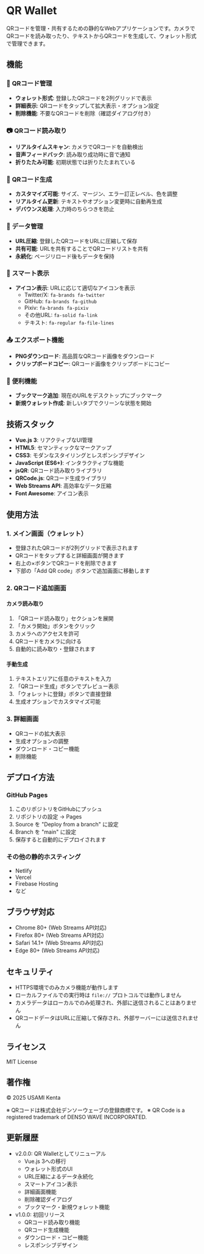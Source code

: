 # QR Wallet

QRコードを管理・共有するための静的なWebアプリケーションです。カメラでQRコードを読み取ったり、テキストからQRコードを生成して、ウォレット形式で管理できます。

## 機能

### 📱 **QRコード管理**
- **ウォレット形式**: 登録したQRコードを2列グリッドで表示
- **詳細表示**: QRコードをタップして拡大表示・オプション設定
- **削除機能**: 不要なQRコードを削除（確認ダイアログ付き）

### 📷 **QRコード読み取り**
- **リアルタイムスキャン**: カメラでQRコードを自動検出
- **音声フィードバック**: 読み取り成功時に音で通知
- **折りたたみ可能**: 初期状態では折りたたまれている

### 🎨 **QRコード生成**
- **カスタマイズ可能**: サイズ、マージン、エラー訂正レベル、色を調整
- **リアルタイム更新**: テキストやオプション変更時に自動再生成
- **デバウンス処理**: 入力時のちらつきを防止

### 💾 **データ管理**
- **URL圧縮**: 登録したQRコードをURLに圧縮して保存
- **共有可能**: URLを共有することでQRコードリストを共有
- **永続化**: ページリロード後もデータを保持

### 🔗 **スマート表示**
- **アイコン表示**: URLに応じて適切なアイコンを表示
  - Twitter/X: `fa-brands fa-twitter`
  - GitHub: `fa-brands fa-github`
  - Pixiv: `fa-brands fa-pixiv`
  - その他URL: `fa-solid fa-link`
  - テキスト: `fa-regular fa-file-lines`

### 📤 **エクスポート機能**
- **PNGダウンロード**: 高品質なQRコード画像をダウンロード
- **クリップボードコピー**: QRコード画像をクリップボードにコピー

### 🔧 **便利機能**
- **ブックマーク追加**: 現在のURLをデスクトップにブックマーク
- **新規ウォレット作成**: 新しいタブでクリーンな状態を開始

## 技術スタック

- **Vue.js 3**: リアクティブなUI管理
- **HTML5**: セマンティックなマークアップ
- **CSS3**: モダンなスタイリングとレスポンシブデザイン
- **JavaScript (ES6+)**: インタラクティブな機能
- **jsQR**: QRコード読み取りライブラリ
- **QRCode.js**: QRコード生成ライブラリ
- **Web Streams API**: 高効率なデータ圧縮
- **Font Awesome**: アイコン表示

## 使用方法

### 1. メイン画面（ウォレット）

- 登録されたQRコードが2列グリッドで表示されます
- QRコードをタップすると詳細画面が開きます
- 右上の×ボタンでQRコードを削除できます
- 下部の「Add QR code」ボタンで追加画面に移動します

### 2. QRコード追加画面

#### カメラ読み取り
1. 「QRコード読み取り」セクションを展開
2. 「カメラ開始」ボタンをクリック
3. カメラへのアクセスを許可
4. QRコードをカメラに向ける
5. 自動的に読み取り・登録されます

#### 手動生成
1. テキストエリアに任意のテキストを入力
2. 「QRコード生成」ボタンでプレビュー表示
3. 「ウォレットに登録」ボタンで直接登録
4. 生成オプションでカスタマイズ可能

### 3. 詳細画面

- QRコードの拡大表示
- 生成オプションの調整
- ダウンロード・コピー機能
- 削除機能

## デプロイ方法

### GitHub Pages

1. このリポジトリをGitHubにプッシュ
2. リポジトリの設定 → Pages
3. Source を "Deploy from a branch" に設定
4. Branch を "main" に設定
5. 保存すると自動的にデプロイされます

### その他の静的ホスティング

- Netlify
- Vercel
- Firebase Hosting
- など

## ブラウザ対応

- Chrome 80+ (Web Streams API対応)
- Firefox 80+ (Web Streams API対応)
- Safari 14.1+ (Web Streams API対応)
- Edge 80+ (Web Streams API対応)

## セキュリティ

- HTTPS環境でのみカメラ機能が動作します
- ローカルファイルでの実行時は `file://` プロトコルでは動作しません
- カメラデータはローカルでのみ処理され、外部に送信されることはありません
- QRコードデータはURLに圧縮して保存され、外部サーバーには送信されません

## ライセンス

MIT License

## 著作権

© 2025 USAMI Kenta

※ QRコードは株式会社デンソーウェーブの登録商標です。
※ QR Code is a registered trademark of DENSO WAVE INCORPORATED.

## 更新履歴

- v2.0.0: QR Walletとしてリニューアル
  - Vue.js 3への移行
  - ウォレット形式のUI
  - URL圧縮によるデータ永続化
  - スマートアイコン表示
  - 詳細画面機能
  - 削除確認ダイアログ
  - ブックマーク・新規ウォレット機能
- v1.0.0: 初回リリース
  - QRコード読み取り機能
  - QRコード生成機能
  - ダウンロード・コピー機能
  - レスポンシブデザイン 